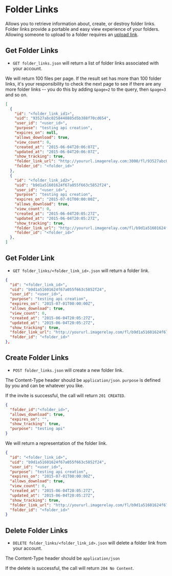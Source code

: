 Folder Links
===========

Allows you to retrieve information about, create, or destroy folder links.
Folder links provide a portable and easy view experience of your folders. Allowing someone to upload to a folder requires an [upload link](https://github.com/imagerelay/api/blob/master/sections/upload_links.md).

Get Folder Links
---------------

* `GET folder_links.json` will return a list of folder links associated with your account.

We will return 100 files per page. If the result set has more than 100 folder links, it's your responsibility to check the next page to see if there are any more folder links -- you do this by adding `&page=2` to the query, then `&page=3` and so on.

```json
[
  {
    "id": "<folder_link_id1>",
    "uid": "93527abc0258448885d5b388f70cd654",
    "user_id": "<user_id>",
    "purpose": "testing api creation",
    "expires_on": null,
    "allows_download": true,
    "view_count": 0,
    "created_at": "2015-06-04T20:06:07Z",
    "updated_at": "2015-06-04T20:06:07Z",
    "show_tracking": true,
    "folder_link_url": "http://yoururl.imagerelay.com:3000/fl/93527abc0258448885d5b388f70cd654",
    "folder_id": "<folder_id>"
  },
  {
    "id": "<folder_link_id2>",
    "uid": "b9d1a51601624f67a055f663c5852f24",
    "user_id": "<user_id>",
    "purpose": "testing api creation",
    "expires_on": "2015-07-01T00:00:00Z",
    "allows_download": true,
    "view_count": 0,
    "created_at": "2015-06-04T20:05:27Z",
    "updated_at": "2015-06-04T20:05:27Z",
    "show_tracking": true,
    "folder_link_url": "http://yoururl.imagerelay.com/fl/b9d1a51601624f67a055f663c5852f24",
    "folder_id": "<folder_id>"
  },
]
```

Get Folder Link
---------------

* `GET folder_links/<folder_link_id>.json` will return a folder link.

```json
{
  "id": "<folder_link_id>",
  "uid": "b9d1a51601624f67a055f663c5852f24",
  "user_id": "<user_id>",
  "purpose": "testing api creation",
  "expires_on": "2015-07-01T00:00:00Z",
  "allows_download": true,
  "view_count": 0,
  "created_at": "2015-06-04T20:05:27Z",
  "updated_at": "2015-06-04T20:05:27Z",
  "show_tracking": true,
  "folder_link_url": "http://yoururl.imagerelay.com/fl/b9d1a51601624f67a055f663c5852f24",
  "folder_id": "<folder_id>"
},
```

Create Folder Links
---------------

* `POST folder_links.json` will create a new folder link.

The Content-Type header should be `application/json`. `purpose` is defined by you and can be whatever you like.

If the invite is successful, the call will return `201 CREATED`.
```json
{
  "folder_id":"<folder_id>",
  "allows_download": true,
  "expires_on": "",
  "show_tracking": true,
  "purpose": "testing api"
}
```

We will return a representation of the folder link.

```json
{
  "id": "<folder_link_id>",
  "uid": "b9d1a51601624f67a055f663c5852f24",
  "user_id": "<user_id>",
  "purpose": "testing api creation",
  "expires_on": "2015-07-01T00:00:00Z",
  "allows_download": true,
  "view_count": 0,
  "created_at": "2015-06-04T20:05:27Z",
  "updated_at": "2015-06-04T20:05:27Z",
  "show_tracking": true,
  "folder_link_url": "http://yoururl.imagerelay.com/fl/b9d1a51601624f67a055f663c5852f24",
  "folder_id": "<folder_id>"
}
```

Delete Folder Links
-----------------

* `DELETE folder_links/<folder_link_id>.json` will delete a folder link from your account.

The Content-Type header should be `application/json`

If the delete is successful, the call will return `204 No Content`.
